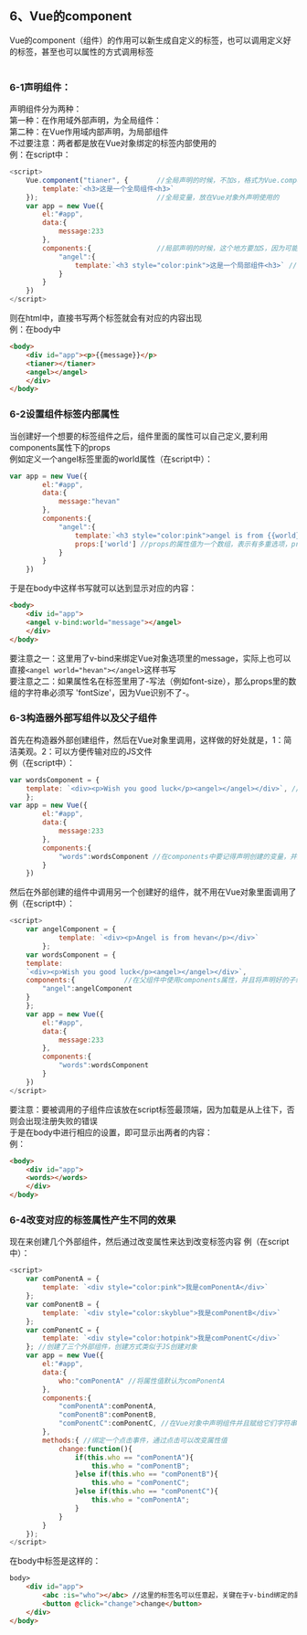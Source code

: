 ## 6、Vue的component
Vue的component（组件）的作用可以新生成自定义的标签，也可以调用定义好的标签，甚至也可以属性的方式调用标签<br>
<br>
### 6-1声明组件：
声明组件分为两种：<br>
第一种：在作用域外部声明，为全局组件：<br>
第二种：在Vue作用域内部声明，为局部组件<br>
不过要注意：两者都是放在Vue对象绑定的标签内部使用的<br>
例：在script中：
```javascript
<script>
	Vue.component("tianer", { 		//全局声明的时候，不加s，格式为Vue.component()，里面包含标签名字（字符串），还有一个对象；
		template:`<h3>这是一个全局组件<h3>`
	});								//全局变量，放在Vue对象外声明使用的
	var app = new Vue({
		el:"#app",
		data:{
			message:233
		},
		components:{ 				//局部声明的时候，这个地方要加S，因为可能包含多个要声明的组件
			"angel":{
				template:`<h3 style="color:pink">这是一个局部组件<h3>` //格式为对象的格式，属性名+属性值，这是局部的变量，放在Vue对象内部声明使用的
			}
		}
	})
</script>
```
则在html中，直接书写两个标签就会有对应的内容出现<br>
例：在body中
```html
<body>
	<div id="app"><p>{{message}}</p>
	<tianer></tianer>
	<angel></angel>
	</div>
</body>
```

### 6-2设置组件标签内部属性
当创建好一个想要的标签组件之后，组件里面的属性可以自己定义,要利用components属性下的props<br>
例如定义一个angel标签里面的world属性（在script中）：
```javascript
var app = new Vue({
		el:"#app",
		data:{
			message:"hevan"
		},
		components:{
			"angel":{
				template:`<h3 style="color:pink">angel is from {{world}}</h3>` ,//可以使用插值的方式(例：{{world}})来插入到模板当中
				props:['world'] //props的属性值为一个数组，表示有多重选项，props的内容主要是设置自定义标签的属性，名字
			}
		}
	})
```
于是在body中这样书写就可以达到显示对应的内容：
```html
<body>
	<div id="app">
	<angel v-bind:world="message"></angel>
	</div>
</body>
```
要注意之一：这里用了v-bind来绑定Vue对象选项里的message，实际上也可以直接```<angel world="hevan"></angel>```这样书写<br>
要注意之二：如果属性名在标签里用了-写法（例如font-size），那么props里的数组的字符串必须写 'fontSize'，因为Vue识别不了-。<br>

### 6-3构造器外部写组件以及父子组件
首先在构造器外部创建组件，然后在Vue对象里调用，这样做的好处就是，1：简洁美观。2：可以方便传输对应的JS文件<br>
例（在script中）：
```javascript
var wordsComponent = {
	template: `<div><p>Wish you good luck</p><angel></angel></div>`, //普通的JS声明方式，不过可以使用template属性
	};
var app = new Vue({
		el:"#app",
		data:{
			message:233
		},
		components:{
			"words":wordsComponent //在components中要记得声明创建的变量，并且对应到字符串word上，实际上就是一个完整的word标签
		}
	})
```
然后在外部创建的组件中调用另一个创建好的组件，就不用在Vue对象里面调用了<br>
例（在script中）：
```javascript
<script>
	var angelComponent = {
			template: `<div><p>Angel is from hevan</p></div>`
		};
	var wordsComponent = {
	template: 
	`<div><p>Wish you good luck</p><angel></angel></div>`,
	components:{            //在父组件中使用components属性，并且将声明好的子组件变量绑定给字符串angel（标签）。
		"angel":angelComponent 
	}
	};
	var app = new Vue({
		el:"#app",
		data:{
			message:233
		},
		components:{
			"words":wordsComponent
		}
	})
</script>
```
要注意：要被调用的子组件应该放在script标签最顶端，因为加载是从上往下，否则会出现注册失败的错误<br>
于是在body中进行相应的设置，即可显示出两者的内容：<br>
例：
```html
<body>
	<div id="app">
	<words></words>	
	</div>
</body>
```

### 6-4改变对应的标签属性产生不同的效果
现在来创建几个外部组件，然后通过改变属性来达到改变标签内容
例（在script中）：
```javascript
<script>
	var comPonentA = {
		template: `<div style="color:pink">我是comPonentA</div>`
	};
	var comPonentB = {
		template: `<div style="color:skyblue">我是comPonentB</div>`
	};
	var comPonentC = {
		template: `<div style="color:hotpink">我是comPonentC</div>`
	}; //创建了三个外部组件，创建方式类似于JS创建对象
	var app = new Vue({
		el:"#app",
		data:{
			who:"comPonentA" //将属性值默认为comPonentA
		},
		components:{
			"comPonentA":comPonentA,
			"comPonentB":comPonentB,
			"comPonentC":comPonentC, //在Vue对象中声明组件并且赋给它们字符串
		},
		methods:{ //绑定一个点击事件，通过点击可以改变属性值
			change:function(){
				if(this.who == "comPonentA"){
					this.who = "comPonentB";
				}else if(this.who == "comPonentB"){
					this.who = "comPonentC";
				}else if(this.who == "comPonentC"){
					this.who = "comPonentA";
				}
			}
		}
	});
</script>
```
在body中标签是这样的：
```html
body>
	<div id="app">
		<abc :is="who"></abc> //这里的标签名可以任意起，关键在于v-bind绑定的属性is上，is为一个特殊的定值，使用is才不会出现注册错误
		<button @click="change">change</button>
	</div>
</body>
```
